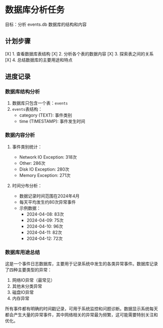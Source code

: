 # 数据库分析任务

目标：分析 events.db 数据库的结构和内容

## 计划步骤
[X] 1. 查看数据库表结构
[X] 2. 分析各个表的数据内容
[X] 3. 探索表之间的关系
[X] 4. 总结数据库的主要用途和特点

## 进度记录

### 数据库结构分析
1. 数据库只包含一个表：`events`
2. `events`表结构：
   - category (TEXT): 事件类别
   - time (TIMESTAMP): 事件发生时间

### 数据内容分析
1. 事件类别统计：
   - Network IO Exception: 318次
   - Other: 286次
   - Disk IO Exception: 280次
   - Memory Exception: 271次

2. 时间分布分析：
   - 数据记录时间范围在2024年4月
   - 每天平均发生约80次异常事件
   - 示例数据：
     - 2024-04-08: 83次
     - 2024-04-09: 75次
     - 2024-04-10: 96次
     - 2024-04-11: 82次
     - 2024-04-12: 72次

### 数据库用途总结
这是一个事件日志数据库，主要用于记录系统中发生的各类异常事件。数据库记录了四种主要类型的异常：
1. 网络IO异常（最常见）
2. 其他未分类异常
3. 磁盘IO异常
4. 内存异常

所有事件都有明确的时间戳记录，可用于系统监控和问题诊断。数据显示系统每天都会产生大量的异常事件，其中网络相关的异常最为频繁，这可能需要特别关注和优化。 